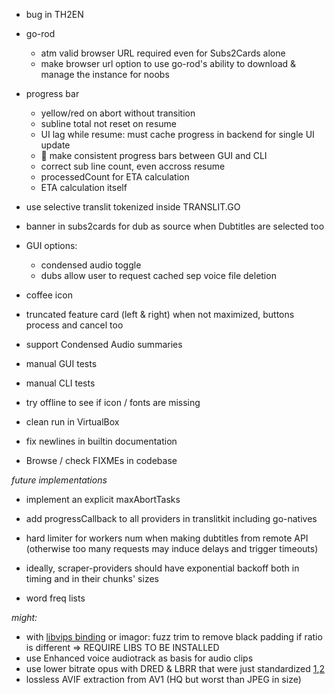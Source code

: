 
- bug in TH2EN

- go-rod
  - atm valid browser URL required even for Subs2Cards alone
  - make browser url option to use go-rod's ability to download & manage the instance for noobs


- progress bar
  - yellow/red on abort without transition
  - subline total not reset on resume
  - UI lag while resume: must cache progress in backend for single UI update
  - 🤯 make consistent progress bars between GUI and CLI
  - correct sub line count, even accross resume
  - processedCount for ETA calculation
  - ETA calculation itself
 
- use selective translit tokenized inside TRANSLIT.GO
- banner in subs2cards for dub as source when Dubtitles are selected too

- GUI options:
  - condensed audio toggle
  - dubs allow user to request cached sep voice file deletion
  
- coffee icon

- truncated feature card (left & right) when not maximized, buttons process and cancel too

- support Condensed Audio summaries

- manual GUI tests
- manual CLI tests
- try offline to see if icon / fonts are missing
- clean run in VirtualBox


- fix newlines in builtin documentation
- Browse / check FIXMEs in codebase


*future implementations*

- implement an explicit maxAbortTasks
- add progressCallback to all providers in translitkit including go-natives

- hard limiter for workers num when making dubtitles from remote API (otherwise too many requests may induce delays and trigger timeouts)
- ideally, scraper-providers should have exponential backoff both in timing and in their chunks' sizes

- word freq lists

*might:*

- with [libvips binding](https://github.com/h2non/bimg) or imagor: fuzz trim to remove black padding if ratio is different => REQUIRE LIBS TO BE INSTALLED
- use Enhanced voice audiotrack as basis for audio clips
- use lower bitrate opus with DRED & LBRR that were just standardized [1](https://opus-codec.org/),[2](https://datatracker.ietf.org/doc/draft-ietf-mlcodec-opus-extension/)
- lossless AVIF extraction from AV1 (HQ but worst than JPEG in size)

